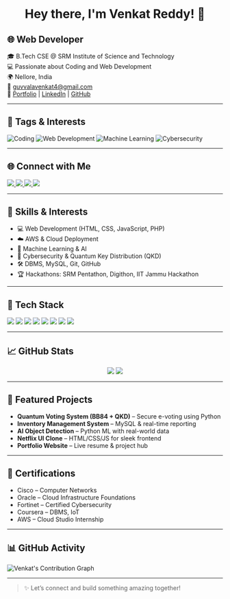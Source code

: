 <h1 align="center">Hey there, I'm Venkat Reddy! 👋</h1>

## 🌐 Web Developer

🎓 B.Tech CSE @ SRM Institute of Science and Technology  
💻 Passionate about Coding and Web Development  
🌍 Nellore, India  
📧 [guvvalavenkat4@gmail.com](mailto:guvvalavenkat4@gmail.com)  
🔗 [Portfolio](https://guvvala-portfolio.netlify.app/) | [LinkedIn](https://www.linkedin.com/in/guvvalavenkat-8180372a0) | [GitHub](https://github.com/guvvalavenkat)

---

## 🔖 Tags & Interests

![Coding](https://img.shields.io/badge/-Coding-6e40c9?style=for-the-badge&logo=codeforces&logoColor=white)
![Web Development](https://img.shields.io/badge/-Web%20Development-03a9f4?style=for-the-badge&logo=vercel&logoColor=white)
![Machine Learning](https://img.shields.io/badge/-Machine%20Learning-00c853?style=for-the-badge&logo=tensorflow&logoColor=white)
![Cybersecurity](https://img.shields.io/badge/-Cybersecurity-212121?style=for-the-badge&logo=kaspersky&logoColor=white)

---

## 🌐 Connect with Me

<a href="https://guvvala-portfolio.netlify.app/">
  <img src="https://img.shields.io/badge/Portfolio-Venkat-red?style=for-the-badge&logo=googlechrome&logoColor=white" />
</a>
<a href="https://www.linkedin.com/in/guvvalavenkat-8180372a0">
  <img src="https://img.shields.io/badge/LinkedIn-Venkat-blue?style=for-the-badge&logo=linkedin&logoColor=white" />
</a>
<a href="https://www.instagram.com/lucky_venky._/">
  <img src="https://img.shields.io/badge/Instagram-lucky__venky._-e4405f?style=for-the-badge&logo=instagram&logoColor=white" />
</a>
<a href="https://www.hackerrank.com/usk907">
  <img src="https://img.shields.io/badge/HackerRank-usk907-2ec866?style=for-the-badge&logo=hackerrank&logoColor=white" />
</a>

---

## 🧠 Skills & Interests

- 💻 Web Development (HTML, CSS, JavaScript, PHP)
- ☁️ AWS & Cloud Deployment
- 🤖 Machine Learning & AI
- 🔐 Cybersecurity & Quantum Key Distribution (QKD)
- 🛠️ DBMS, MySQL, Git, GitHub
- 🏆 Hackathons: SRM Pentathon, Digithon, IIT Jammu Hackathon

---

## 🧰 Tech Stack

<p align="left">
  <img src="https://img.shields.io/badge/Python-3776AB?style=for-the-badge&logo=python&logoColor=white"/>
  <img src="https://img.shields.io/badge/HTML5-e34c26?style=for-the-badge&logo=html5&logoColor=white"/>
  <img src="https://img.shields.io/badge/CSS3-1572b6?style=for-the-badge&logo=css3&logoColor=white"/>
  <img src="https://img.shields.io/badge/JavaScript-f7df1e?style=for-the-badge&logo=javascript&logoColor=black"/>
  <img src="https://img.shields.io/badge/PHP-777bb4?style=for-the-badge&logo=php&logoColor=white"/>
  <img src="https://img.shields.io/badge/MySQL-00758f?style=for-the-badge&logo=mysql&logoColor=white"/>
  <img src="https://img.shields.io/badge/AWS-ff9900?style=for-the-badge&logo=amazonaws&logoColor=white"/>
  <img src="https://img.shields.io/badge/GitHub-181717?style=for-the-badge&logo=github&logoColor=white"/>
</p>

---

## 📈 GitHub Stats

<p align="center">
  <img src="https://github-readme-stats.vercel.app/api?username=guvvalavenkat&show_icons=true&theme=tokyonight"/>
  <img src="https://github-readme-stats.vercel.app/api/top-langs/?username=guvvalavenkat&layout=compact&theme=tokyonight"/>
</p>

---

## 🚀 Featured Projects

- **Quantum Voting System (BB84 + QKD)** – Secure e-voting using Python  
- **Inventory Management System** – MySQL & real-time reporting  
- **AI Object Detection** – Python ML with real-world data  
- **Netflix UI Clone** – HTML/CSS/JS for sleek frontend  
- **Portfolio Website** – Live resume & project hub

---

## 📜 Certifications

- Cisco – Computer Networks  
- Oracle – Cloud Infrastructure Foundations  
- Fortinet – Certified Cybersecurity  
- Coursera – DBMS, IoT  
- AWS – Cloud Studio Internship  

---

## 📊 GitHub Activity

![Venkat's Contribution Graph](https://github-readme-activity-graph.vercel.app/graph?username=guvvalavenkat&theme=react-dark)

---

> ✨ Let’s connect and build something amazing together!
